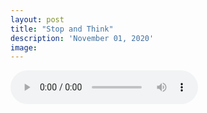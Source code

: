 ```yaml
---
layout: post
title: "Stop and Think"
description: 'November 01, 2020'
image:
---
```


<audio controls preload="metadata">
  <source src="https://docs.google.com/uc?export=open&id=1mO_YT_IzBCd7mtheESMjJ-0czSoITpI1" type="audio/mp3">
Your browser does not support the audio element.
</audio>
